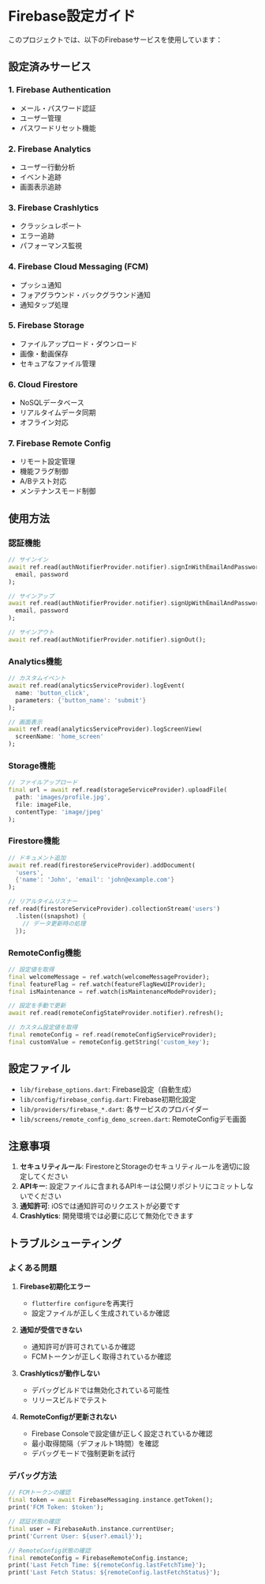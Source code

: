 # Firebase設定ガイド

このプロジェクトでは、以下のFirebaseサービスを使用しています：

## 設定済みサービス

### 1. Firebase Authentication
- メール・パスワード認証
- ユーザー管理
- パスワードリセット機能

### 2. Firebase Analytics
- ユーザー行動分析
- イベント追跡
- 画面表示追跡

### 3. Firebase Crashlytics
- クラッシュレポート
- エラー追跡
- パフォーマンス監視

### 4. Firebase Cloud Messaging (FCM)
- プッシュ通知
- フォアグラウンド・バックグラウンド通知
- 通知タップ処理

### 5. Firebase Storage
- ファイルアップロード・ダウンロード
- 画像・動画保存
- セキュアなファイル管理

### 6. Cloud Firestore
- NoSQLデータベース
- リアルタイムデータ同期
- オフライン対応

### 7. Firebase Remote Config
- リモート設定管理
- 機能フラグ制御
- A/Bテスト対応
- メンテナンスモード制御

## 使用方法

### 認証機能
```dart
// サインイン
await ref.read(authNotifierProvider.notifier).signInWithEmailAndPassword(
  email, password
);

// サインアップ
await ref.read(authNotifierProvider.notifier).signUpWithEmailAndPassword(
  email, password
);

// サインアウト
await ref.read(authNotifierProvider.notifier).signOut();
```

### Analytics機能
```dart
// カスタムイベント
await ref.read(analyticsServiceProvider).logEvent(
  name: 'button_click',
  parameters: {'button_name': 'submit'}
);

// 画面表示
await ref.read(analyticsServiceProvider).logScreenView(
  screenName: 'home_screen'
);
```

### Storage機能
```dart
// ファイルアップロード
final url = await ref.read(storageServiceProvider).uploadFile(
  path: 'images/profile.jpg',
  file: imageFile,
  contentType: 'image/jpeg'
);
```

### Firestore機能
```dart
// ドキュメント追加
await ref.read(firestoreServiceProvider).addDocument(
  'users',
  {'name': 'John', 'email': 'john@example.com'}
);

// リアルタイムリスナー
ref.read(firestoreServiceProvider).collectionStream('users')
  .listen((snapshot) {
    // データ更新時の処理
  });
```

### RemoteConfig機能
```dart
// 設定値を取得
final welcomeMessage = ref.watch(welcomeMessageProvider);
final featureFlag = ref.watch(featureFlagNewUIProvider);
final isMaintenance = ref.watch(isMaintenanceModeProvider);

// 設定を手動で更新
await ref.read(remoteConfigStateProvider.notifier).refresh();

// カスタム設定値を取得
final remoteConfig = ref.read(remoteConfigServiceProvider);
final customValue = remoteConfig.getString('custom_key');
```

## 設定ファイル

- `lib/firebase_options.dart`: Firebase設定（自動生成）
- `lib/config/firebase_config.dart`: Firebase初期化設定
- `lib/providers/firebase_*.dart`: 各サービスのプロバイダー
- `lib/screens/remote_config_demo_screen.dart`: RemoteConfigデモ画面

## 注意事項

1. **セキュリティルール**: FirestoreとStorageのセキュリティルールを適切に設定してください
2. **APIキー**: 設定ファイルに含まれるAPIキーは公開リポジトリにコミットしないでください
3. **通知許可**: iOSでは通知許可のリクエストが必要です
4. **Crashlytics**: 開発環境では必要に応じて無効化できます

## トラブルシューティング

### よくある問題

1. **Firebase初期化エラー**
   - `flutterfire configure`を再実行
   - 設定ファイルが正しく生成されているか確認

2. **通知が受信できない**
   - 通知許可が許可されているか確認
   - FCMトークンが正しく取得されているか確認

3. **Crashlyticsが動作しない**
   - デバッグビルドでは無効化されている可能性
   - リリースビルドでテスト

4. **RemoteConfigが更新されない**
   - Firebase Consoleで設定値が正しく設定されているか確認
   - 最小取得間隔（デフォルト1時間）を確認
   - デバッグモードで強制更新を試行

### デバッグ方法

```dart
// FCMトークンの確認
final token = await FirebaseMessaging.instance.getToken();
print('FCM Token: $token');

// 認証状態の確認
final user = FirebaseAuth.instance.currentUser;
print('Current User: ${user?.email}');

// RemoteConfig状態の確認
final remoteConfig = FirebaseRemoteConfig.instance;
print('Last Fetch Time: ${remoteConfig.lastFetchTime}');
print('Last Fetch Status: ${remoteConfig.lastFetchStatus}');